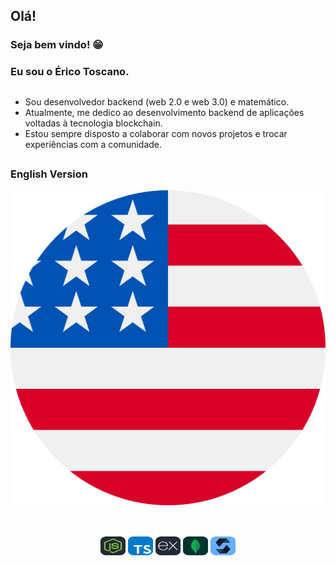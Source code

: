 ## Olá!

### Seja bem vindo! 😁

### Eu sou o Érico Toscano.

##

- Sou desenvolvedor backend (web 2.0 e web 3.0) e matemático.
- Atualmente, me dedico ao desenvolvimento backend de aplicações voltadas à tecnologia blockchain.
- Estou sempre disposto a colaborar com novos projetos e trocar experiências com a comunidade.

##

### English Version

[![English](/estados-unidos.png)](https://github.com/ericotoscano/ericotoscano/README-en.md)

##
  
<div style="display: inline_block" align="center"><br>
    <img align="center" alt="Erico-NodeJS" height="30" width="40" src="https://github.com/tandpfun/skill-icons/blob/main/icons/NodeJS-Dark.svg">
    <img align="center" alt="Erico-Typescript" height="30" width="40" src="https://github.com/tandpfun/skill-icons/blob/main/icons/TypeScript.svg">
    <img align="center" alt="Erico-Express" height="30" width="40" src="https://github.com/tandpfun/skill-icons/blob/main/icons/ExpressJS-Dark.svg">
    <img align="center" alt="Erico-Mongo" height="30" width="40" src="https://github.com/tandpfun/skill-icons/blob/main/icons/MongoDB.svg">
    <img align="center" alt="Erico-Solidity" height="30" width="40"src="https://github.com/tandpfun/skill-icons/blob/main/icons/Solidity.svg">
</div>
